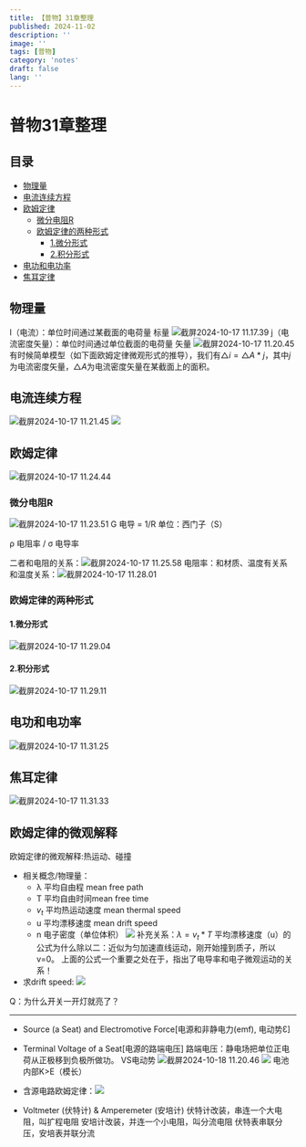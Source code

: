 ```yaml
---
title: 【普物】31章整理
published: 2024-11-02
description: ''
image: ''
tags: [普物]
category: 'notes'
draft: false 
lang: ''
---
```

# 普物31章整理
## 目录
* [物理量](#%E7%89%A9%E7%90%86%E9%87%8F)
* [电流连续方程](#%E7%94%B5%E6%B5%81%E8%BF%9E%E7%BB%AD%E6%96%B9%E7%A8%8B)
* [欧姆定律](#%E6%AC%A7%E5%A7%86%E5%AE%9A%E5%BE%8B)
    + [微分电阻R](#%E5%BE%AE%E5%88%86%E7%94%B5%E9%98%BBr)
    + [欧姆定律的两种形式](#%E6%AC%A7%E5%A7%86%E5%AE%9A%E5%BE%8B%E7%9A%84%E4%B8%A4%E7%A7%8D%E5%BD%A2%E5%BC%8F)
      - [1.微分形式](#1%E5%BE%AE%E5%88%86%E5%BD%A2%E5%BC%8F)
      - [2.积分形式](#2%E7%A7%AF%E5%88%86%E5%BD%A2%E5%BC%8F)
* [电功和电功率](#%E7%94%B5%E5%8A%9F%E5%92%8C%E7%94%B5%E5%8A%9F%E7%8E%87)
* [焦耳定律](#%E7%84%A6%E8%80%B3%E5%AE%9A%E5%BE%8B)
## 物理量
I（电流）：单位时间通过某截面的电荷量 标量
![截屏2024-10-17 11.17.39](/media/17291354192015/%E6%88%AA%E5%B1%8F2024-10-17%2011.17.39.png)
j（电流密度矢量）：单位时间通过单位截面的电荷量 矢量
![截屏2024-10-17 11.20.45](/media/17291354192015/%E6%88%AA%E5%B1%8F2024-10-17%2011.20.45.png)
有时候简单模型（如下面欧姆定律微观形式的推导），我们有$△i = △A * j$，其中$j$为电流密度矢量，$△A$为电流密度矢量在某截面上的面积。
## 电流连续方程
![截屏2024-10-17 11.21.45](/media/17291354192015/%E6%88%AA%E5%B1%8F2024-10-17%2011.21.45.png)
![](/img/physics/2.png)
## 欧姆定律
![截屏2024-10-17 11.24.44](/media/17291354192015/%E6%88%AA%E5%B1%8F2024-10-17%2011.24.44.png)
### 微分电阻R
![截屏2024-10-17 11.23.51](/media/17291354192015/%E6%88%AA%E5%B1%8F2024-10-17%2011.23.51.png)
G 电导 = 1/R  单位：西门子（S）

ρ 电阻率 / σ 电导率

二者和电阻的关系：![截屏2024-10-17 11.25.58](/media/17291354192015/%E6%88%AA%E5%B1%8F2024-10-17%2011.25.58.png)
电阻率：和材质、温度有关系
和温度关系：![截屏2024-10-17 11.28.01](/media/17291354192015/%E6%88%AA%E5%B1%8F2024-10-17%2011.28.01.png)

### 欧姆定律的两种形式
#### 1.微分形式
![截屏2024-10-17 11.29.04](/media/17291354192015/%E6%88%AA%E5%B1%8F2024-10-17%2011.29.04.png)
#### 2.积分形式
![截屏2024-10-17 11.29.11](/media/17291354192015/%E6%88%AA%E5%B1%8F2024-10-17%2011.29.11.png)
## 电功和电功率
![截屏2024-10-17 11.31.25](/media/17291354192015/%E6%88%AA%E5%B1%8F2024-10-17%2011.31.25.png)
## 焦耳定律
![截屏2024-10-17 11.31.33](/media/17291354192015/%E6%88%AA%E5%B1%8F2024-10-17%2011.31.33.png)
## 欧姆定律的微观解释
欧姆定律的微观解释:热运动、碰撞
* 相关概念/物理量：
    * λ 平均自由程 mean free path
    * T 平均自由时间mean free time
    * $v_t$ 平均热运动速度 mean thermal speed
    * u 平均漂移速度  mean drift speed 
    * n 电子密度（单位体积）
    ![](/media/17291354192015/17292207375849.png)
    补充关系：$λ = v_t * T$
    平均漂移速度（u）的公式为什么除以二：近似为匀加速直线运动，刚开始撞到质子，所以v=0。
    上面的公式一个重要之处在于，指出了电导率和电子微观运动的关系！
* 求drift speed:
    ![](/media/17291354192015/17292208841780.png)

Q：为什么开关一开灯就亮了？

---
* Source (a Seat) and Electromotive Force[电源和非静电力(emf), 电动势Ɛ]
* Terminal Voltage of a Seat[电源的路端电压]
路端电压：静电场把单位正电荷从正极移到负极所做功。
VS电动势
![截屏2024-10-18 11.20.46](/media/17291354192015/%E6%88%AA%E5%B1%8F2024-10-18%2011.20.46.png)
![](/media/17291354192015/17292216699618.png)
电池内部K>E（模长）
* 含源电路欧姆定律：![](/media/17291354192015/17292222593253.png)

* Voltmeter (伏特计) & Amperemeter (安培计)
    伏特计改装，串连一个大电阻，叫扩程电阻
    安培计改装，并连一个小电阻，叫分流电阻
    伏特表串联分压，安培表并联分流
    
